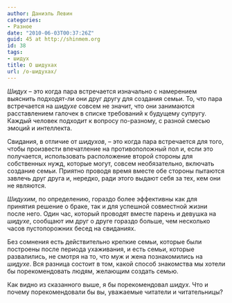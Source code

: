 ```yaml
---
author: Даниэль Левин
categories:
- Разное
date: "2010-06-03T00:37:26Z"
guid: 45 at http://shinmem.org
id: 38
tags:
- шидух
title: О шидухах
url: /о-шидухах/
---
```

<!--more-->

_Шидух_ – это когда пара встречается изначально с намерением выяснить подходят-ли они друг другу для создания семьи. То, что пара встречается на _шидухе_ совсем не значит, что они занимаются расставлением галочек в списке требований к будущему супругу. Каждый человек подходит к вопросу по-разному, с разной смесью эмоций и интеллекта.

Свидания, в отличие от _шидухов_, – это когда пара встречается для того, чтобы произвести впечатление на противоположный пол и, если это получается, использовать расположение второй стороны для собственных нужд, которые могут, совсем необязательно, включать создание семьи. Приятно проводя время вместе обе стороны пытаются завлечь друг друга и, нередко, ради этого выдают себя за тех, кем они не являются.

_Шидухим_, по определению, гораздо более эффективны как для принятия решение о браке, так и для успешной совместной жизни после него. Один час, который проводят вместе парень и девушка на _шидухе_, сообщают им друг о друге гораздо больше, чем несколько часов пустопорожних бесед на свиданиях.

Без сомнения есть действительно крепкие семьи, которые были построены после периода ухаживания, и есть семьи, которые развалились, не смотря на то, что муж и жена познакомились на _шидухе_. Вся разница состоит в том, какой способ знакомства мы хотели бы порекомендовать людям, желающим создать семью.

Как видно из сказанного выше, я бы порекомендовал _шидух_. Что и почему порекомендовали бы вы, уважаемые читатели и читательницы?</p>